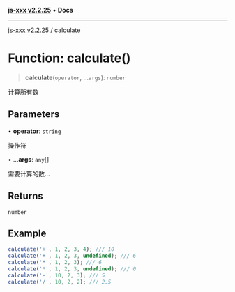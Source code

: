 [**js-xxx v2.2.25**](../README.md) • **Docs**

***

[js-xxx v2.2.25](../README.md) / calculate

# Function: calculate()

> **calculate**(`operator`, ...`args`): `number`

计算所有数

## Parameters

• **operator**: `string`

操作符

• ...**args**: `any`[]

需要计算的数...

## Returns

`number`

## Example

```ts
calculate('+', 1, 2, 3, 4); /// 10
calculate('+', 1, 2, 3, undefined); /// 6
calculate('*', 1, 2, 3); /// 6
calculate('*', 1, 2, 3, undefined); /// 0
calculate('-', 10, 2, 3); /// 5
calculate('/', 10, 2, 2); /// 2.5
```
